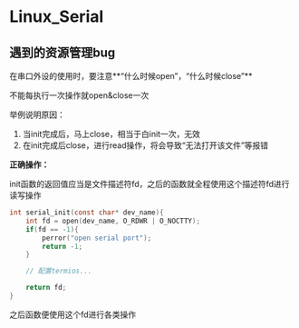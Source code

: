 # Linux_Serial

## 遇到的资源管理bug

在串口外设的使用时，要注意**“什么时候open”，“什么时候close”**

不能每执行一次操作就open&close一次

举例说明原因：

1. 当init完成后，马上close，相当于白init一次，无效
2. 在init完成后close，进行read操作，将会导致“无法打开该文件”等报错

**正确操作：**

init函数的返回值应当是文件描述符fd，之后的函数就全程使用这个描述符fd进行读写操作

```c
int serial_init(const char* dev_name){
    int fd = open(dev_name, O_RDWR | O_NOCTTY);
    if(fd == -1){
        perror("open serial port");
        return -1;
    }

    // 配置termios...

    return fd;
}
```

之后函数便使用这个fd进行各类操作

